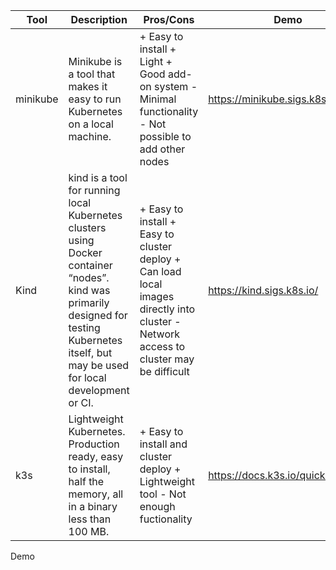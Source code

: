 | Tool     	| Description                                                                                                                                                                                    	| Pros/Cons                                                                                                                               	| Demo                               	| Сonclusion                                                   	|
|----------	|------------------------------------------------------------------------------------------------------------------------------------------------------------------------------------------------	|-----------------------------------------------------------------------------------------------------------------------------------------	|------------------------------------	|--------------------------------------------------------------	|
| minikube 	| Minikube is a tool that makes it easy  to run Kubernetes on a local machine.                                                                                                                   	| + Easy to install + Light + Good add-on system   - Minimal functionality - Not possible to add other nodes                              	| https://minikube.sigs.k8s.io/docs/ 	| Can be resourse-intensive Most preferable for production     	|
| Kind     	| kind is a tool for running local Kubernetes  clusters using Docker container “nodes”. kind was primarily designed for testing Kubernetes itself,  but may be used for local development or CI. 	| + Easy to install + Easy to cluster deploy + Can load local images directly into cluster   - Network access to cluster may be difficult 	| https://kind.sigs.k8s.io/          	| Can be resourse-intensive Not recommend to use in production 	|
| k3s      	| Lightweight Kubernetes.  Production ready, easy to install, half the memory,  all in a binary less than 100 MB.                                                                                	| + Easy to install and cluster deploy + Lightweight tool  - Not enough fuctionality                                                      	| https://docs.k3s.io/quick-start    	| Not recommend to use in production                           	|


Demo
